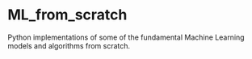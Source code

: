 # ML_from_scratch
Python implementations of some of the fundamental Machine Learning models and algorithms from scratch.
